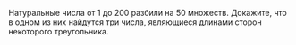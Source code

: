 Натуральные числа от 1 до 200 разбили на 50 множеств. Докажите, 
что в одном из них найдутся три числа, являющиеся длинами сторон
некоторого треугольника.